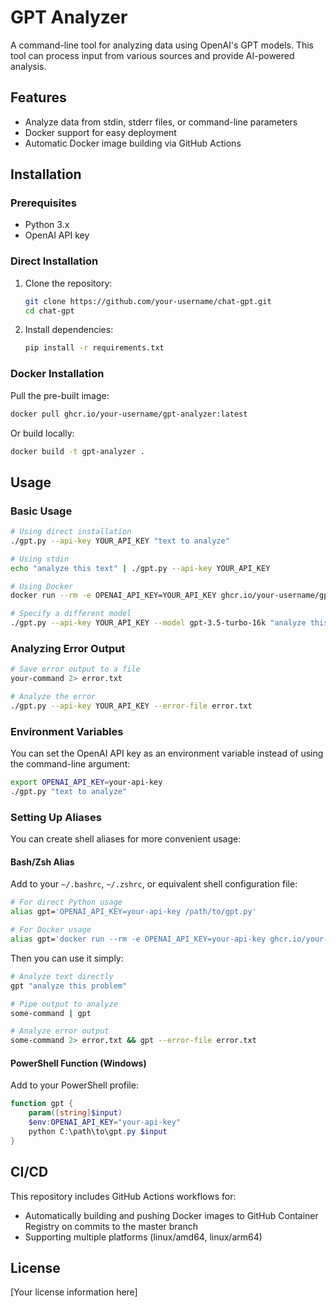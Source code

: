 # GPT Analyzer

A command-line tool for analyzing data using OpenAI's GPT models. This tool can process input from various sources and provide AI-powered analysis.

## Features

- Analyze data from stdin, stderr files, or command-line parameters
- Docker support for easy deployment
- Automatic Docker image building via GitHub Actions

## Installation

### Prerequisites

- Python 3.x
- OpenAI API key

### Direct Installation

1. Clone the repository:
   ```bash
   git clone https://github.com/your-username/chat-gpt.git
   cd chat-gpt
   ```

2. Install dependencies:
   ```bash
   pip install -r requirements.txt
   ```

### Docker Installation

Pull the pre-built image:
```bash
docker pull ghcr.io/your-username/gpt-analyzer:latest
```

Or build locally:
```bash
docker build -t gpt-analyzer .
```

## Usage

### Basic Usage

```bash
# Using direct installation
./gpt.py --api-key YOUR_API_KEY "text to analyze"

# Using stdin
echo "analyze this text" | ./gpt.py --api-key YOUR_API_KEY

# Using Docker
docker run --rm -e OPENAI_API_KEY=YOUR_API_KEY ghcr.io/your-username/gpt-analyzer "text to analyze"

# Specify a different model
./gpt.py --api-key YOUR_API_KEY --model gpt-3.5-turbo-16k "analyze this complex problem"
```

### Analyzing Error Output

```bash
# Save error output to a file
your-command 2> error.txt

# Analyze the error
./gpt.py --api-key YOUR_API_KEY --error-file error.txt
```

### Environment Variables

You can set the OpenAI API key as an environment variable instead of using the command-line argument:

```bash
export OPENAI_API_KEY=your-api-key
./gpt.py "text to analyze"
```

### Setting Up Aliases

You can create shell aliases for more convenient usage:

#### Bash/Zsh Alias

Add to your `~/.bashrc`, `~/.zshrc`, or equivalent shell configuration file:

```bash
# For direct Python usage
alias gpt='OPENAI_API_KEY=your-api-key /path/to/gpt.py'

# For Docker usage
alias gpt='docker run --rm -e OPENAI_API_KEY=your-api-key ghcr.io/your-username/gpt-analyzer'
```

Then you can use it simply:

```bash
# Analyze text directly
gpt "analyze this problem"

# Pipe output to analyze
some-command | gpt

# Analyze error output
some-command 2> error.txt && gpt --error-file error.txt
```

#### PowerShell Function (Windows)

Add to your PowerShell profile:

```powershell
function gpt {
    param([string]$input)
    $env:OPENAI_API_KEY="your-api-key"
    python C:\path\to\gpt.py $input
}
```

## CI/CD

This repository includes GitHub Actions workflows for:

- Automatically building and pushing Docker images to GitHub Container Registry on commits to the master branch
- Supporting multiple platforms (linux/amd64, linux/arm64)

## License

[Your license information here]

